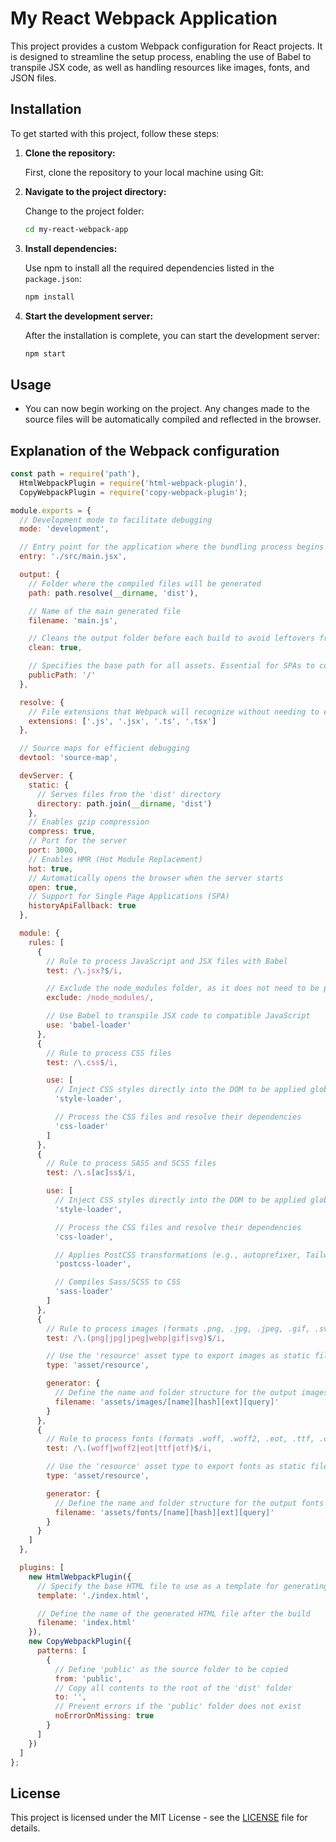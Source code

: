 # My React Webpack Application

This project provides a custom Webpack configuration for React projects. It is designed to streamline the setup process, enabling the use of Babel to transpile JSX code, as well as handling resources like images, fonts, and JSON files.

## Installation

To get started with this project, follow these steps:

1. **Clone the repository:**

   First, clone the repository to your local machine using Git:

2. **Navigate to the project directory:**

   Change to the project folder:

   ```bash
   cd my-react-webpack-app
   ```

3. **Install dependencies:**

   Use npm to install all the required dependencies listed in the `package.json`:

   ```bash
   npm install
   ```

4. **Start the development server:**

   After the installation is complete, you can start the development server:

   ```bash
   npm start
   ```

## Usage

- You can now begin working on the project. Any changes made to the source files will be automatically compiled and reflected in the browser.

## Explanation of the Webpack configuration

```javascript
const path = require('path'),
  HtmlWebpackPlugin = require('html-webpack-plugin'),
  CopyWebpackPlugin = require('copy-webpack-plugin');

module.exports = {
  // Development mode to facilitate debugging
  mode: 'development',

  // Entry point for the application where the bundling process begins
  entry: './src/main.jsx',

  output: {
    // Folder where the compiled files will be generated
    path: path.resolve(__dirname, 'dist'),

    // Name of the main generated file
    filename: 'main.js',

    // Cleans the output folder before each build to avoid leftovers from previous builds
    clean: true,

    // Specifies the base path for all assets. Essential for SPAs to correctly handle client-side routing.
    publicPath: '/'
  },

  resolve: {
    // File extensions that Webpack will recognize without needing to explicitly specify them
    extensions: ['.js', '.jsx', '.ts', '.tsx']
  },

  // Source maps for efficient debugging
  devtool: 'source-map',

  devServer: {
    static: {
      // Serves files from the 'dist' directory
      directory: path.join(__dirname, 'dist')
    },
    // Enables gzip compression
    compress: true,
    // Port for the server
    port: 3000,
    // Enables HMR (Hot Module Replacement)
    hot: true,
    // Automatically opens the browser when the server starts
    open: true,
    // Support for Single Page Applications (SPA)
    historyApiFallback: true
  },

  module: {
    rules: [
      {
        // Rule to process JavaScript and JSX files with Babel
        test: /\.jsx?$/i,

        // Exclude the node_modules folder, as it does not need to be processed by Babel
        exclude: /node_modules/,

        // Use Babel to transpile JSX code to compatible JavaScript
        use: 'babel-loader'
      },
      {
        // Rule to process CSS files
        test: /\.css$/i,

        use: [
          // Inject CSS styles directly into the DOM to be applied globally
          'style-loader',

          // Process the CSS files and resolve their dependencies
          'css-loader'
        ]
      },
      {
        // Rule to process SASS and SCSS files
        test: /\.s[ac]ss$/i,

        use: [
          // Inject CSS styles directly into the DOM to be applied globally
          'style-loader',

          // Process the CSS files and resolve their dependencies
          'css-loader',

          // Applies PostCSS transformations (e.g., autoprefixer, TailwindCSS)
          'postcss-loader',

          // Compiles Sass/SCSS to CSS
          'sass-loader'
        ]
      },
      {
        // Rule to process images (formats .png, .jpg, .jpeg, .gif, .svg)
        test: /\.(png|jpg|jpeg|webp|gif|svg)$/i,

        // Use the 'resource' asset type to export images as static files
        type: 'asset/resource',

        generator: {
          // Define the name and folder structure for the output images with a unique hash
          filename: 'assets/images/[name][hash][ext][query]'
        }
      },
      {
        // Rule to process fonts (formats .woff, .woff2, .eot, .ttf, .otf)
        test: /\.(woff|woff2|eot|ttf|otf)$/i,

        // Use the 'resource' asset type to export fonts as static files
        type: 'asset/resource',

        generator: {
          // Define the name and folder structure for the output fonts with a unique hash
          filename: 'assets/fonts/[name][hash][ext][query]'
        }
      }
    ]
  },

  plugins: [
    new HtmlWebpackPlugin({
      // Specify the base HTML file to use as a template for generating the final file
      template: './index.html',

      // Define the name of the generated HTML file after the build
      filename: 'index.html'
    }),
    new CopyWebpackPlugin({
      patterns: [
        {
          // Define 'public' as the source folder to be copied
          from: 'public',
          // Copy all contents to the root of the 'dist' folder
          to: '',
          // Prevent errors if the 'public' folder does not exist
          noErrorOnMissing: true
        }
      ]
    })
  ]
};
```

## License

This project is licensed under the MIT License - see the [LICENSE](LICENSE) file for details.
